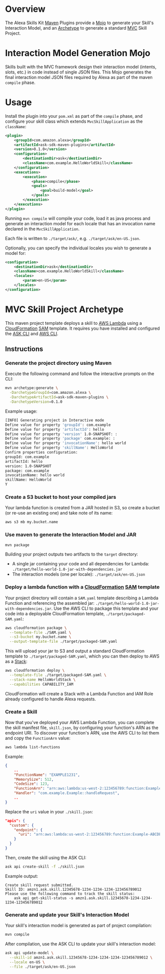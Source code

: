 # Overview

The Alexa Skills Kit [Maven](maven.apache.org) Plugins provide a [Mojo](https://maven.apache.org/developers/mojo-api-specification.html) to generate your Skill's Interaction Model, and an [Archetype](https://maven.apache.org/guides/introduction/introduction-to-archetypes.html) to generate a standard [MVC](https://github.com/alexa-labs/ask-sdk-frameworks-java/tree/master/ask-sdk-mvc) Skill Project.

# Interaction Model Generation Mojo

Skills built with the MVC framework design their interaction model (intents, slots, etc.) in code instead of single JSON files. This Mojo generates the final interaction model JSON files required by Alexa as part of the maven `compile` phase.

# Usage

Install the plugin into your `pom.xml` as part of the `compile` phase, and configure your skill class which extends `MvcSkillApplication` as the `className`:

```xml
<plugin>
    <groupId>com.amazon.alexa</groupId>
    <artifactId>ask-sdk-maven-plugins</artifactId>
    <version>0.1.0</version>
    <configuration>
        <destinationDir>ask</destinationDir>
        <className>com.example.HelloWorldSkill</className>
    </configuration>
    <executions>
        <execution>
            <phase>compile</phase>
            <goals>
                <goal>build-model</goal>
            </goals>
        </execution>
    </executions>
</plugin>
```

Running `mvn compile` will compile your code, load it as java process and generate an interaction model for each locale that has an invocation name declared in the `MvcSkillApplication`.

Each file is written to `./target/ask/`, e.g. `./target/ask/en-US.json`.

Optionally, you can specify the individual locales you wish to generate a model for:

```xml
<configuration>
    <destinationDir>ask</destinationDir>
    <className>com.example.HelloWorldSkill</className>
    <locales>
        <param>en-US</param>
    </locales>
</configuration>
```

# MVC Skill Project Archetype

This maven project template deploys a skill to [AWS Lambda](https://aws.amazon.com/lambda/) using a [CloudFormation](https://aws.amazon.com/cloudformation/) [SAM](https://github.com/awslabs/serverless-application-model) template. It requires you have installed and configured the [ASK CLI](https://developer.amazon.com/docs/smapi/quick-start-alexa-skills-kit-command-line-interface.html) and [AWS CLI](https://docs.aws.amazon.com/cli/latest/userguide/installing.html).

## Instructions

### Generate the project directory using Maven

Execute the following command and follow the interactive prompts on the CLI:

```bash
mvn archetype:generate \
  -DarchetypeGroupId=com.amazon.alexa \
  -DarchetypeArtifactId=ask-sdk-maven-plugins \
  -DarchetypeVersion=0.1.0
```

Example usage:

```bash
[INFO] Generating project in Interactive mode
Define value for property 'groupId': com.example
Define value for property 'artifactId': hello
Define value for property 'version' 1.0-SNAPSHOT: :
Define value for property 'package' com.example: :
Define value for property 'invocationName': hello world
Define value for property 'skillName': HelloWorld
Confirm properties configuration:
groupId: com.example
artifactId: hello
version: 1.0-SNAPSHOT
package: com.example
invocationName: hello world
skillName: HelloWorld
Y
```

### Create a S3 bucket to host your compiled jars

Your lambda function is created from a JAR hosted in S3, so create a bucket (or re-use an existing one) and take note of its name:

```bash
aws s3 mb my.bucket.name
```

### Use maven to generate the Interaction Model and JAR

```bash
mvn package
```

Building your project outputs two artifacts to the `target` directory:
* A single jar containing your code and all dependencies for Lambda: `./target/hello-world-1.0-jar-with-dependencies.jar`
* The interaction models (one per locale): `./target/ask/en-US.json`

### Deploy a lambda function with a [CloudFormation](https://aws.amazon.com/cloudformation/) [SAM](https://github.com/awslabs/serverless-application-model) template

Your project directory will contain a `SAM.yaml` template describing a Lambda Function and referencing the assembled jar: `./target/hello-world-1.0-jar-with-dependencies.jar`. Use the AWS CLI to package this template and your code into a deployable CloudFormation template, `./target/packaged-SAM.yaml`:

```bash
aws cloudformation package \
  --template-file ./SAM.yaml \
  --s3-bucket my.bucket.name \
  --output-template-file ./target/packaged-SAM.yaml
```

This will upload your jar to S3 and output a standard CloudFormation template to `./target/packaged-SAM.yaml`, which you can then deploy to AWS as a [Stack](https://docs.aws.amazon.com/AWSCloudFormation/latest/UserGuide/stacks.html):

```bash
aws cloudformation deploy \
  --template-file ./target/packaged-SAM.yaml \
  --stack-name HelloWorldStack \
  --capabilities CAPABILITY_IAM
```

CloudFormation will create a Stack with a Lambda Function and IAM Role already configured to handle Alexa requests.

### Create a Skill

Now that you've deployed your AWS Lambda Function, you can complete the skill manifest file, `skill.json`, by configuring your function's ARN as the endpoint URI. To discover your function's ARN, use the AWS CLI to list them and copy the `FunctionArn` value:

```bash
aws lambda list-functions
```

Example:
```json
{
    ..
    "FunctionName": "EXAMPLE1231",
    "MemorySize": 512,
    "CodeSize": 123,
    "FunctionArn": "arn:aws:lambda:us-west-2:123456789:function:Example-ABCDEFG",
    "Handler": "com.example.Example::handleRequest",
    ..
}
```

Replace the `uri` value in your `./skill.json`:

```json
"apis": {
  "custom": {
    "endpoint": {
      "uri": "arn:aws:lambda:us-west-2:123456789:function:Example-ABCDEFG"
    }
  }
}
```

Then, create the skill using the ASK CLI:

```bash
ask api create-skill -f ./skill.json
```

Example output:

```
Create skill request submitted.
Skill ID: amzn1.ask.skill.12345678-1234-1234-1234-123456789012
Please use the following command to track the skill status:
    ask api get-skill-status -s amzn1.ask.skill.12345678-1234-1234-1234-123456789012
```

### Generate and update your Skill's Interaction Model

Your skill's interaction model is generated as part of project compilation:

```bash
mvn compile
```

After compilation, use the ASK CLI to update your skill's interaction model:

```bash
ask api update-model \
  --skill-id amzn1.ask.skill.12345678-1234-1234-1234-123456789012 \
  --locale en-US \
  --file ./target/ask/en-US.json
```
